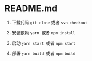 # README.md

1. 下载代码
`git clone` 或者 `svn checkout`

2. 安装依赖
`yarn`  或者 `npm install`

3. 启动
`yarn start`  或者 `npm start`

4. 部署
`yarn build`  或者 `npm build`
